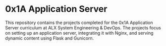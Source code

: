 # 0x1A Application Server

This repository contains the projects completed for the 0x1A Application Server curriculum at ALX System Engineering & DevOps. The projects focus on setting up an application server, integrating it with Nginx, and serving dynamic content using Flask and Gunicorn.
